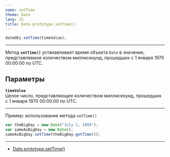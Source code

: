 ```yaml
---
name: setTime
theme: Date
lang: JS
title: Date.prototype.setTime()
---
```


```js
dateObj.setTime(timeValue);
```

---

Метод **`setTime()`** устанавливает время объекта `Date` в значение, представляемое количеством миллисекунд, прошедших с 1 января 1970 00:00:00 по UTC.

## Параметры

**`timeValue`**<br />
Целое число, представляющее количеством миллисекунд, прошедших с 1 января 1970 00:00:00 по UTC.

---

Пример: использование метода `setTime()`

```js
var theBigDay = new Date("July 1, 1999");
var sameAsBigDay = new Date();
sameAsBigDay.setTime(theBigDay.getTime());
```

---

- [Date.prototype.setTime()](https://developer.mozilla.org/ru/docs/Web/JavaScript/Reference/Global_Objects/Date/setTime)
